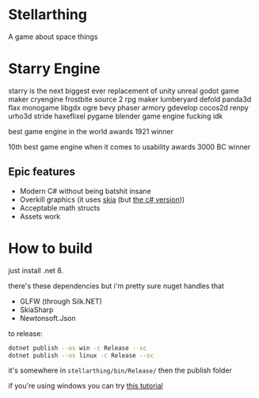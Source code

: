# Stellarthing

A game about space things

# Starry Engine

starry is the next biggest ever replacement of unity unreal godot game maker cryengine frostbite source 2 rpg maker lumberyard defold panda3d flax monogame libgdx ogre bevy phaser armory gdevelop cocos2d renpy urho3d stride haxeflixel pygame blender game engine fucking idk

best game engine in the world awards 1921 winner

10th best game engine when it comes to usability awards 3000 BC winner

## Epic features
- Modern C# without being batshit insane
- Overkill graphics (it uses [skia](https://skia.org/) (but [the c# version](https://github.com/mono/SkiaSharp)))
- Acceptable math structs
- Assets work

# How to build

just install .net 8.

there's these dependencies but i'm pretty sure nuget handles that
- GLFW (through Silk.NET)
- SkiaSharp
- Newtonsoft.Json

to release:
```sh
dotnet publish --os win -c Release --sc
dotnet publish --os linux -c Release --sc
```

it's somewhere in `stellarthing/bin/Release/` then the publish folder

if you're using windows you can try [this tutorial](https://www.google.com/search?q=how+to+install+linux)